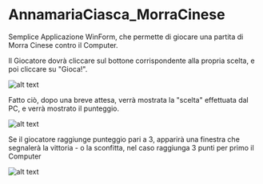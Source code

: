 # AnnamariaCiasca_MorraCinese

Semplice Applicazione WinForm, che permette di giocare una partita di Morra Cinese contro il Computer.

Il Giocatore dovrà cliccare sul bottone corrispondente alla propria scelta, e poi cliccare su "Gioca!".

![alt text](https://i.ibb.co/2Wf6ZV4/Screenshot-8.png)




Fatto ciò, dopo una breve attesa, verrà mostrata la "scelta" effettuata dal PC, e verrà mostrato il punteggio.

![alt text](https://i.ibb.co/YZL1Znb/Screenshot-9.png)




Se il giocatore raggiunge punteggio pari a 3, apparirà una finestra che segnalerà la vittoria - o la sconfitta, nel caso raggiunga 3 punti per primo il Computer

![alt text](https://i.ibb.co/2yTXYPn/Screenshot-10.png)
